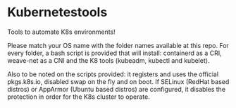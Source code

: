# Kubernetestools
Tools to automate K8s environments!

Please match your OS name with the folder names available at this repo.
For every folder, a bash script is provided that will install: containerd as a CRI, weave-net as a CNI and the K8 tools (kubeadm, kubectl and kubelet).

Also to be noted on the scripts provided: it registers and uses the official pkgs.k8s.io, disabled swap on the fly and on boot.
If SELinux (RedHat based distros) or AppArmor (Ubuntu based distros) are configured, it disables the protection in order for the K8s cluster to operate.
